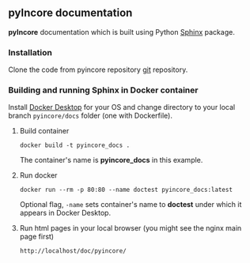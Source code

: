 ## pyIncore documentation

**pyIncore** documentation which is built using Python [Sphinx](http://www.sphinx-doc.org/en/master/) package.

### Installation

Clone the code from pyincore repository [git](https://opensource.ncsa.illinois.edu/bitbucket/scm/incore1/pyincore.git) 
repository.

### Building and running Sphinx in Docker container

Install [Docker Desktop](https://www.docker.com/) for your OS and change directory to your local branch `pyincore/docs` folder (one with Dockerfile).

1. Build container
    ```
    docker build -t pyincore_docs .
    ```
    The container's name is **pyincore_docs** in this example.
    
2. Run docker
    ```
    docker run --rm -p 80:80 --name doctest pyincore_docs:latest
    ```
    Optional flag, `-name` sets container's name to **doctest** under which it appears in Docker Desktop.
   
3. Run html pages in your local browser (you might see the nginx main page first)
    ```
    http://localhost/doc/pyincore/
    ``` 

 

